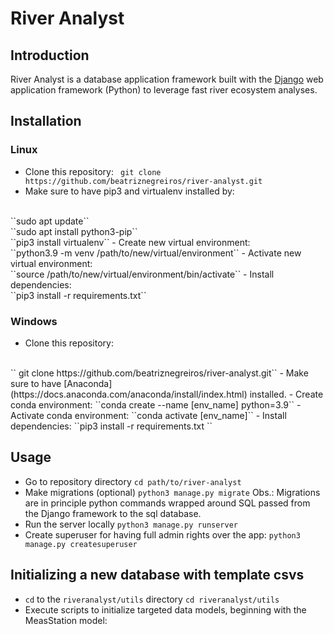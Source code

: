 # River Analyst

## Introduction
River Analyst is a database application framework built with the [Django](https://www.djangoproject.com/) web application framework (Python) to leverage fast river ecosystem analyses. 

## Installation
### Linux
- Clone this repository: 
   `` git clone https://github.com/beatriznegreiros/river-analyst.git``
- Make sure to have pip3 and virtualenv installed by: 
<br>
   ``sudo apt update``
<br>
``sudo apt install python3-pip``
<br>
``pip3 install virtualenv`` 
- Create new virtual environment:
<br>
``python3.9 -m venv /path/to/new/virtual/environment``
- Activate new virtual environment:
<br>
``source /path/to/new/virtual/environment/bin/activate``
- Install dependencies:
<br>
``pip3 install -r requirements.txt``
  
### Windows
- Clone this repository: 
<br>
   `` git clone https://github.com/beatriznegreiros/river-analyst.git``
- Make sure to have [Anaconda](https://docs.anaconda.com/anaconda/install/index.html) installed.
- Create conda environment: 
   ``conda create --name [env_name] python=3.9``
- Activate conda environment:
   ``conda activate [env_name]``
- Install dependencies:
   ``pip3 install -r requirements.txt ``

    
## Usage

- Go to repository directory
    ``cd path/to/river-analyst``
- Make migrations (optional)
    ``python3 manage.py migrate``
Obs.: Migrations are in principle python commands wrapped around SQL passed from the Django framework to the sql database.
- Run the server locally
    ``python3 manage.py runserver``
- Create superuser for having full admin rights over the app:
    ``python3 manage.py createsuperuser``
  
## Initializing a new database with template csvs
- ``cd`` to the ``riveranalyst/utils`` directory
    ``cd riveranalyst/utils``
- Execute scripts to initialize targeted data models, beginning with the MeasStation model:
    
